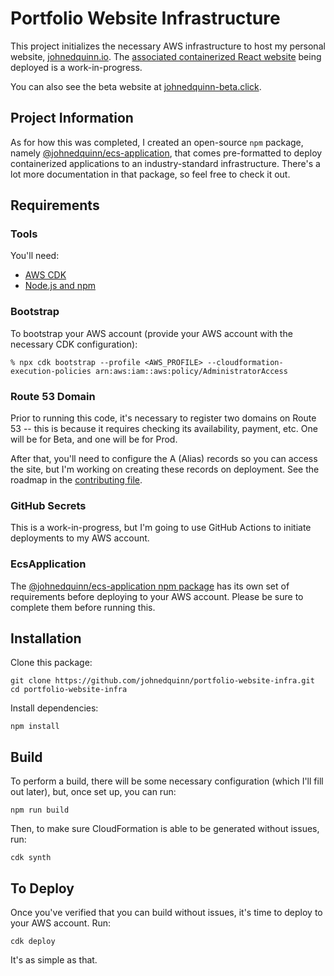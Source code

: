 # Portfolio Website Infrastructure

This project initializes the necessary AWS infrastructure to host my personal website, [johnedquinn.io](https://johnedquinn.io). The [associated containerized React website](https://www.github.com/johnedquinn/portfolio-website) being deployed is a work-in-progress.

You can also see the beta website at [johnedquinn-beta.click](http://johnedquinn-beta.click).

## Project Information

As for how this was completed, I created an open-source `npm` package, namely [@johnedquinn/ecs-application](https://www.npmjs.com/package/@johnedquinn/ecs-application), that comes pre-formatted to deploy containerized applications to an industry-standard infrastructure. There's a lot more documentation in that package, so feel free to check it out.

## Requirements

### Tools

You'll need:
- [AWS CDK](https://docs.aws.amazon.com/cdk/latest/guide/home.html)
- [Node.js and npm](https://docs.npmjs.com/downloading-and-installing-node-js-and-npm)

### Bootstrap

To bootstrap your AWS account (provide your AWS account with the necessary CDK configuration):
```console
% npx cdk bootstrap --profile <AWS_PROFILE> --cloudformation-execution-policies arn:aws:iam::aws:policy/AdministratorAccess
```

### Route 53 Domain

Prior to running this code, it's necessary to register two domains on Route 53 -- this is because it requires checking its availability, payment, etc. One will be for Beta, and one will be for Prod.

After that, you'll need to configure the A (Alias) records so you can access the site, but I'm working on creating these records on deployment. See the roadmap in the [contributing file](./CONTRIBUTING.md).

### GitHub Secrets

This is a work-in-progress, but I'm going to use GitHub Actions to initiate deployments to my AWS account.

### EcsApplication

The [@johnedquinn/ecs-application npm package](https://github.com/johnedquinn/ecs-application) has its own set of requirements before deploying to your AWS account. Please be sure to complete them before running this.

## Installation

Clone this package:
```console
git clone https://github.com/johnedquinn/portfolio-website-infra.git
cd portfolio-website-infra
```

Install dependencies:
```console
npm install
```

## Build

To perform a build, there will be some necessary configuration (which I'll fill out later), but, once set up, you can run:
```console
npm run build
```

Then, to make sure CloudFormation is able to be generated without issues, run:
```console
cdk synth
```

## To Deploy

Once you've verified that you can build without issues, it's time to deploy to your AWS account. Run:
```console
cdk deploy
```

It's as simple as that.
